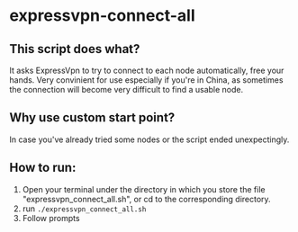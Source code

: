 # expressvpn-connect-all

## **This script does what?**
It asks ExpressVpn to try to connect to each node automatically, free your hands. Very convinient for use especially if you're in China, as sometimes the connection will become very difficult to find a usable node. 

## **Why use custom start point?**
In case you've already tried some nodes or the script ended unexpectingly. 

## **How to run:**
1. Open your terminal under the directory in which you store the file "expressvpn_connect_all.sh", or cd to the corresponding directory.
2. run `./expressvpn_connect_all.sh`
3. Follow prompts
